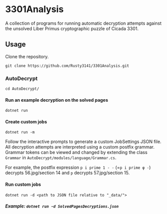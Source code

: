 # 3301Analysis

A collection of programs for running automatic decryption attempts against the unsolved Liber Primus cryptographic puzzle of Cicada 3301.

## Usage

Clone the repository.

`git clone https://github.com/Rusty3141/3301Analysis.git`

### AutoDecrypt

`cd AutoDecrypt/`

#### Run an example decryption on the solved pages

`dotnet run`

#### Create custom jobs

`dotnet run -m`

Follow the interactive prompts to generate a custom JobSettings JSON file. All decryption attempts are interpreted using a custom postfix grammar. Grammar tokens can be viewed and changed by extending the class `Grammar` in `AutoDecrypt/modules/language/Grammar.cs`.

For example, the postfix expression `p i prime 1 - -` (=`p i prime φ -`) decrypts 56.jpg/section 14 and `p` decrypts 57.jpg/section 15.

#### Run custom jobs

`dotnet run -d <path to JSON file relative to "_data/">`

##### Example: `dotnet run -d SolvedPagesDecryptions.json`
